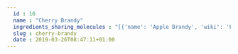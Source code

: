 ```yaml
---
  id : 16
  name : "Cherry Brandy"
  ingredients_sharing_molecules : "[{'name': 'Apple Brandy', 'wiki': 'Fruit_brandy', 'id': 13, 'category': 'Beverage Alcoholic', 'common_molecules': [6560, 12327, 957, 126, 8073, 61386, 1136, 6054, 9589, 460, 14286, 8025, 11508, 5318042, 61814, 62465, 7362, 5363388, 8094, 326, 643820, 263, 20653, 6584, 19310, 8468, 5364399, 10976, 379, 31265, 8892, 7165, 10430, 11902, 5364231, 7344, 8038, 8103, 8051, 1049, 6561, 7797, 8091, 7361, 9256, 7711, 637758, 7749, 31249, 7762, 7800, 7654]}, {'name': 'Cognac Brandy', 'wiki': 'Cognac', 'id': 17, 'category': 'Beverage Alcoholic', 'common_molecules': [6560, 12327, 957, 126, 8073, 61386, 1136, 6054, 9589, 460, 14286, 8025, 11508, 5318042, 61814, 62465, 7362, 5363388, 8094, 326, 643820, 263, 20653, 6584, 19310, 8468, 5364399, 10976, 379, 31265, 8892, 10430, 11902, 5364231, 7344, 8038, 8103, 8051, 1049, 6561, 7797, 8091, 7361, 9256, 7711, 637758, 7749, 31249, 7762, 7800, 7654]}, {'name': 'Plum Brandy', 'wiki': 'Slivovitz', 'id': 20, 'category': 'Beverage Alcoholic', 'common_molecules': [6560, 12327, 957, 126, 8073, 61386, 1136, 6054, 9589, 460, 14286, 8025, 11508, 5318042, 61814, 62465, 7362, 5363388, 8094, 326, 643820, 263, 20653, 6584, 19310, 8468, 5364399, 10976, 379, 31265, 8892, 10430, 11902, 5364231, 7344, 8038, 8103, 8051, 1049, 6561, 7797, 8091, 7361, 9256, 7711, 637758, 7749, 31249, 7762, 7800, 7654]}, {'name': 'Brandy', 'wiki': 'Brandy', 'id': 11, 'category': 'Beverage Alcoholic', 'common_molecules': [6560, 12327, 957, 126, 8073, 61386, 1136, 6054, 9589, 460, 14286, 8025, 11508, 5318042, 61814, 62465, 7362, 5363388, 8094, 326, 643820, 263, 20653, 6584, 19310, 8468, 5364399, 10976, 379, 31265, 8892, 10430, 11902, 5364231, 7344, 8038, 8103, 8051, 1049, 6561, 7797, 8091, 7361, 9256, 7711, 637758, 7749, 7762, 7800, 7654]}, {'name': 'Anise Brandy', 'wiki': 'Brandy', 'id': 12, 'category': 'Beverage Alcoholic', 'common_molecules': [6560, 12327, 957, 126, 8073, 61386, 1136, 6054, 9589, 460, 14286, 8025, 11508, 5318042, 61814, 62465, 7362, 5363388, 8094, 326, 643820, 5364231, 20653, 6584, 19310, 8468, 5364399, 10976, 379, 31265, 8892, 10430, 11902, 263, 7344, 8038, 8103, 8051, 1049, 6561, 7797, 8091, 7361, 9256, 7711, 637758, 7749, 7762, 7800, 7654]}]"
  slug : cherry-brandy
  date : 2019-03-26T08:47:11+01:00
---
```



